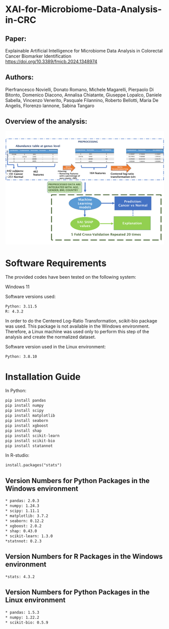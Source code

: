 # XAI-for-Microbiome-Data-Analysis-in-CRC

## Paper: 
Explainable Artificial Intelligence for
Microbiome Data Analysis in Colorectal
Cancer Biomarker Identification
https://doi.org/10.3389/fmicb.2024.1348974
## Authors: 
Pierfrancesco Novielli, Donato Romano, Michele Magarelli, Pierpaolo Di
Bitonto, Domenico Diacono, Annalisa Chiatante, Giuseppe Lopalco,
Daniele Sabella, Vincenzo Venerito, Pasquale Filannino, Roberto Bellotti,
Maria De Angelis, Florenzo Iannone, Sabina Tangaro
## Overview of the analysis:
![myimage-alt-tag](flowchart.png)


# Software Requirements
The provided codes have been tested on the following system:

Windows 11

Software versions used:

    Python: 3.11.5
    R: 4.3.2

In order to do the Centered Log-Ratio Transformation, scikit-bio package was used. This package is not available in the Windows environment. Therefore, a Linux machine was used only to perform this step of the analysis and create the normalized dataset.

Software version used in the Linux environment:

    Python: 3.8.10

# Installation Guide
In Python:

    pip install pandas
    pip install numpy
    pip install scipy
    pip install matplotlib
    pip install seaborn
    pip install xgboost
    pip install shap
    pip install scikit-learn
    pip install scikit-bio
    pip install statannot
    
In R-studio:

    install.packages("stats")
    

## Version Numbers for Python Packages in the Windows environment

    * pandas: 2.0.3
    * numpy: 1.24.3
    * scipy: 1.11.1
    * matplotlib: 3.7.2
    * seaborn: 0.12.2
    * xgboost: 2.0.2
    * shap: 0.43.0
    * scikit-learn: 1.3.0
    *statnnot: 0.2.3
    
## Version Numbers for R Packages in the Windows environment

    *stats: 4.3.2
    
## Version Numbers for Python Packages in the Linux environment

    * pandas: 1.5.3
    * numpy: 1.22.2
    * scikit-bio: 0.5.9
    


